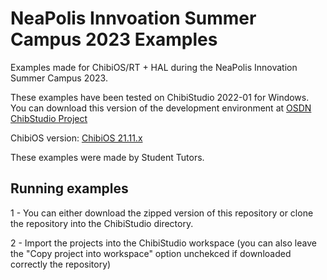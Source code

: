 # NeaPolis Innvoation Summer Campus 2023 Examples
Examples made for ChibiOS/RT + HAL during the NeaPolis Innovation Summer Campus 2023.

These examples have been tested on ChibiStudio 2022-01 for Windows. You can download
this version of the development environment at [OSDN ChibStudio Project](https://osdn.net/projects/chibios/downloads/70767/ChibiStudio_Windows_2022-01.7z/)

ChibiOS version: [ChibiOS 21.11.x](https://github.com/ChibiOS/ChibiOS/tree/stable_21.11.x)

These examples were made by Student Tutors.

## Running examples
1 - You can either download the zipped version of this repository or clone the repository into the ChibiStudio directory.

2 - Import the projects into the ChibiStudio workspace (you can also leave the "Copy project into workspace" option unchekced if downloaded correctly the repository)
